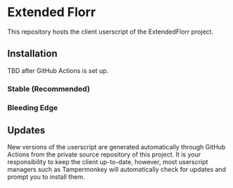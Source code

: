 # Extended Florr
This repository hosts the client userscript of the ExtendedFlorr project.

## Installation
TBD after GitHub Actions is set up.

### Stable (Recommended)

### Bleeding Edge


## Updates
New versions of the userscript are generated automatically through GitHub Actions from the private source repository of this project. It is your responsibility to keep the client up-to-date, however, most userscript managers such as Tampermonkey will automatically check for updates and prompt you to install them.